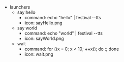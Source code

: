- launchers
   - say hello
      - command: echo "hello" | festival --tts
      - icon: sayHello.png
   - say world
      - command: echo "world" | festival --tts
      - icon: sayWorld.png
   - wait
      - command: for ((x = 0; x < 10; ++x)); do :; done
      - icon: wait.png